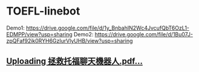 # TOEFL-linebot
Demo1: https://drive.google.com/file/d/1y_BnbahIN2Wc4JvcufQbT6OzL1-EDMPP/view?usp=sharing
Demo2: https://drive.google.com/file/d/1Bu07J-zpQFaf92ik0RYH6GzIurVlyUHB/view?usp=sharing

## [Uploading 拯救托福聊天機器人.pdf…]()
